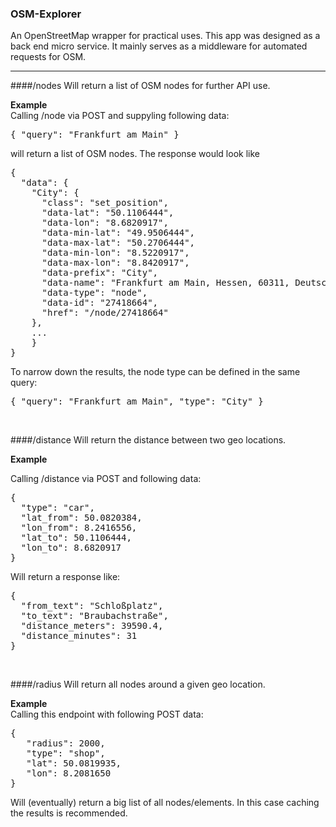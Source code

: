### OSM-Explorer
An OpenStreetMap wrapper for practical uses. This app was designed as a back end micro service. 
It mainly serves as a middleware for automated requests for OSM.

---------------------------------------------


####/nodes
Will return a list of OSM nodes for further API use. 

<b>Example</b><br/>
Calling /node via POST and suppyling following data:
<pre>{ "query": "Frankfurt am Main" }</pre>
will return a list of OSM nodes. The response would look like

<pre>
{
  "data": {
    "City": {
      "class": "set_position",
      "data-lat": "50.1106444",
      "data-lon": "8.6820917",
      "data-min-lat": "49.9506444",
      "data-max-lat": "50.2706444",
      "data-min-lon": "8.5220917",
      "data-max-lon": "8.8420917",
      "data-prefix": "City",
      "data-name": "Frankfurt am Main, Hessen, 60311, Deutschland",
      "data-type": "node",
      "data-id": "27418664",
      "href": "/node/27418664"
    },
    ...
    }
}
</pre>

To narrow down the results, the node type can be defined in the same query:
<pre>{ "query": "Frankfurt am Main", "type": "City" }</pre>
<br/>

####/distance
Will return the distance between two geo locations.

<b>Example</b><br/>

Calling /distance via POST and following data:

<pre>
{
  "type": "car",
  "lat_from": 50.0820384,
  "lon_from": 8.2416556,
  "lat_to": 50.1106444,
  "lon_to": 8.6820917
}
</pre>

Will return a response like:
<pre>
{
  "from_text": "Schloßplatz",
  "to_text": "Braubachstraße",
  "distance_meters": 39590.4,
  "distance_minutes": 31
}
</pre>

<br/>

####/radius
Will return all nodes around a given geo location.

<b>Example</b><br/>
Calling this endpoint with following POST data:
<pre>
{
   "radius": 2000,
   "type": "shop",
   "lat": 50.0819935,
   "lon": 8.2081650
} 
</pre>

Will (eventually) return a big list of all nodes/elements. In this case caching the results is recommended.